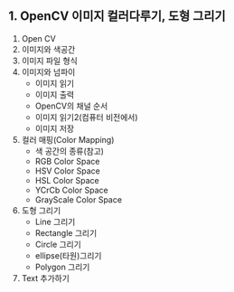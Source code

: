 ## 1. OpenCV 이미지 컬러다루기, 도형 그리기
1. Open CV
2. 이미지와 색공간
3. 이미지 파일 형식
4. 이미지와 넘파이
   - 이미지 읽기
   - 이미지 출력
   - OpenCV의 채널 순서
   - 이미지 읽기2(컴퓨터 비전에서)
   - 이미지 저장
5. 컬러 매핑(Color Mapping)
   - 색 공간의 종류(참고)
   - RGB Color Space
   - HSV Color Space
   - HSL Color Space
   - YCrCb Color Space
   - GrayScale Color Space
6. 도형 그리기
   - Line 그리기
   - Rectangle 그리기
   - Circle 그리기
   - ellipse(타원)그리기
   - Polygon 그리기
7. Text 추가하기
